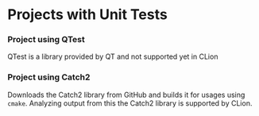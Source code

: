 # Projects with Unit Tests 

### Project using QTest 

QTest is a library provided by QT and not supported yet in CLion

### Project using Catch2 

Downloads the Catch2 library from GitHub and builds it for usages using `cmake`.
Analyzing output from this the Catch2 library is supported by CLion.

 



